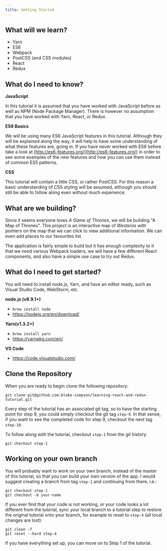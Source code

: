 ```yaml
---
title: Getting Started
---
```


## What will we learn?

* Yarn
* ES6
* Webpack
* PostCSS (and CSS modules)
* React
* Redux

## What do I need to know?

**JavaScript**

In this tutorial it is assumed that you have worked with JavaScript before as
well as NPM (Node Package Manager). There is however no assumption that you have
worked with Yarn, React, or Redux.

**ES6 Basics**

We will be using many ES6 JavaScript features in this tutorial. Although they
will be explained along the way, it will help to have some understanding of what
these features are, going in. If you have never worked with ES6 before take a
look at [http://es6-features.org/](http://es6-features.org/) in order to see
some examples of the new features and how you can use them instead of common ES5
patterns.

**CSS**

This tutorial will contain a little CSS, or rather PostCSS. For this reason a
basic understanding of CSS styling will be assumed, although you should still be
able to follow along even without much experience.

## What are we building?

Since it seems everyone loves _A Game of Thrones_, we will be building "A Map of
Thrones". This project is an interactive map of _Westeros_ with pointers on the
map that we can click to view additional information. We can even add places to
our favourites list.

The application is fairly simple to build but it has enough complexity to it
that we need various Webpack loaders, we will have a few different React
components, and also have a simple use case to try out Redux.

<!-- Finally we will take the completed app and convert it to TypeScript, in order to
get a feel for the TypeScript syntax and start to understand why adding typing
can help improve your codebase. -->

## What do I need to get started?

You will need to install node.js, Yarn, and have an editor ready, such as Visual
Studio Code, WebStorm, etc.

**node.js (v8.9.1+)**

* `brew install node`
* https://nodejs.org/en/download/

**Yarn(v1.3.2+)**

* `brew install yarn`
* https://yarnpkg.com/en/

**VS Code**

* https://code.visualstudio.com/

## Clone the Repository

When you are ready to begin clone the following repository:

    git clone git@github.com:blake-simpson/learning-react-and-redux-tutorial.git

Every step of the tutorial has an associated git tag, so to have the starting
point for step 9, you could simply checkout the git tag `step-9`. In that sense,
if you want to see the completed code for step 9, checkout the next tag
`step-10`.

To follow along with the tutorial, checkout `step-1` from the git history:

    git checkout step-1

## Working on your own branch

You will probably want to work on your own branch, instead of the master of this
tutorial, so that you can build your own version of the app. I would suggest
creating a branch from tag `step-1` and continuing from there, i.e.:

    git checkout step-1
    git checkout -b your-name

If you ever find that your code is not working, or your code looks a lot
different from the tutorial, sync your local branch to a tutorial step to
restore the original tutorial onto your branch, for example to reset to `step-4`
(all local changes are lost):

    git clean -f
    git reset --hard step-4

If you have everything set up, you can move on to Step 1 of the tutorial.

